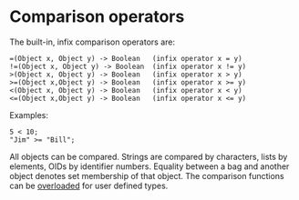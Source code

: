 # Comparison operators

The built-in, infix comparison operators are:

```
=(Object x, Object y) -> Boolean   (infix operator x = y)
!=(Object x, Object y) -> Boolean  (infix operator x != y)
>(Object x, Object y) -> Boolean   (infix operator x > y)
>=(Object x,Object y) -> Boolean   (infix operator x >= y)
<(Object x, Object y) -> Boolean   (infix operator x < y)
<=(Object x,Object y) -> Boolean   (infix operator x <= y)
```
Examples:
```
5 < 10;
"Jim" >= "Bill";
```
All objects can be compared. Strings are compared by characters, lists
by elements, OIDs by identifier numbers. Equality between a bag and
another object denotes set membership of that object. The comparison
functions can be [overloaded](../amosql/defining-functions.md#overloaded-functions) for user defined
types.



